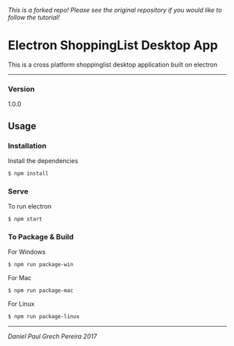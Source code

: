 *This is a forked repo!  Please see the original repository if you would like to follow the tutorial!*

# Electron ShoppingList Desktop App

This is a cross platform shoppinglist desktop application built on electron

---

### Version
1.0.0

## Usage

### Installation

Install the dependencies

```sh
$ npm install
```

### Serve
To run electron

```sh
$ npm start
```

### To Package & Build

For Windows

```sh
$ npm run package-win
```

For Mac

```sh
$ npm run package-mac
```

For Linux

```sh
$ npm run package-linux
```

---

_*Daniel Paul Grech Pereira 2017*_
